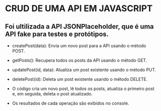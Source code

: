 # CRUD DE UMA API EM JAVASCRIPT 

## Foi ultilizada a API JSONPlaceholder, que é uma API fake para testes e protótipos.

* createPost(data): Envia um novo post para a API usando o método POST.
* getPosts(): Recupera todos os posts da API usando o método GET.
* updatePost(id, data): Atualiza um post existente usando o método PUT.
* deletePost(id): Deleta um post existente usando o método DELETE.

* O código cria um novo post, lê todos os posts, atualiza o primeiro post e, em seguida, deleta o post atualizado.

* Os resultados de cada operação são exibidos no console.